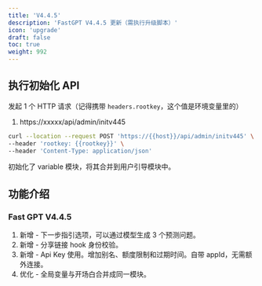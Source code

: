 ```yaml
---
title: 'V4.4.5'
description: 'FastGPT V4.4.5 更新（需执行升级脚本）'
icon: 'upgrade'
draft: false
toc: true
weight: 992
---
```


## 执行初始化 API

发起 1 个 HTTP 请求（记得携带 `headers.rootkey`，这个值是环境变量里的）

1. https://xxxxx/api/admin/initv445

```bash
curl --location --request POST 'https://{{host}}/api/admin/initv445' \
--header 'rootkey: {{rootkey}}' \
--header 'Content-Type: application/json'
```

初始化了 variable 模块，将其合并到用户引导模块中。

## 功能介绍

### Fast GPT V4.4.5

1. 新增 - 下一步指引选项，可以通过模型生成 3 个预测问题。
2. 新增 - 分享链接 hook 身份校验。
3. 新增 - Api Key 使用。增加别名、额度限制和过期时间。自带 appId，无需额外连接。
4. 优化 - 全局变量与开场白合并成同一模块。